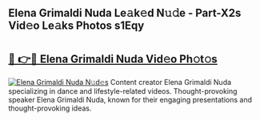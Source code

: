 ## Elena Grimaldi Nuda Le𝚊k𝚎d N𝚞𝚍e - Part-X2s Vid𝚎o Le𝚊ks Photos s1Eqy

# <h2><a href="http://fbb7yg.evod.top/?m=Elena+Grimaldi+Nuda">🔗 👉🔴 Elena Grimaldi Nuda Vid𝚎o Ph𝚘t𝚘s</a></h2>

[![Elena Grimaldi Nuda N𝚞d𝚎s](https://i.imgur.com/8V9OHl7.gif)](http://fbb7yg.evod.top/?m=Elena+Grimaldi+Nuda)
Content creator Elena Grimaldi Nuda specializing in dance and lifestyle-related videos. Thought-provoking speaker Elena Grimaldi Nuda, known for their engaging presentations and thought-provoking ideas. 
